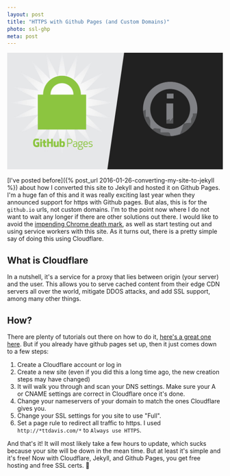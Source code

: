 ```yaml
---
layout: post
title: "HTTPS with Github Pages (and Custom Domains)"
photo: ssl-ghp
meta: post
---
```


![](/images/ssl-ghp.jpg)

[I've posted before]({% post_url 2016-01-26-converting-my-site-to-jekyll %}) about how I converted this site to Jekyll and hosted it on Github Pages. I'm a huge fan of this and it was really exciting last year when they announced support for https with Github pages. But alas, this is for the `github.io` urls, not custom domains.<!--more--> I'm to the point now where I do not want to wait any longer if there are other solutions out there. I would like to avoid the [impending Chrome death mark](https://motherboard.vice.com/en_us/article/google-will-soon-shame-all-websites-that-are-unencrypted-chrome-https), as well as start testing out and using service workers with this site. As it turns out, there is a pretty simple say of doing this using Cloudflare.

## What is Cloudflare

In a nutshell, it's a service for a proxy that lies between origin (your server) and the user. This allows you to serve cached content from their edge CDN servers all over the world, mitigate DDOS attacks, and add SSL support, among many other things.

## How?

There are plenty of tutorials out there on how to do it, [here's a great one here](https://blog.cloudflare.com/secure-and-fast-github-pages-with-cloudflare/). But if you already have github pages set up, then it just comes down to a few steps:

1. Create a Cloudflare account or log in
1. Create a new site (even if you did this a long time ago, the new creation steps may have changed)
1. It will walk you through and scan your DNS settings. Make sure your A or CNAME settings are correct in Cloudflare once it's done.
1. Change your nameservers of your domain to match the ones Cloudflare gives you.
1. Change your SSL settings for you site to use "Full".
1. Set a page rule to redirect all traffic to https. I used `http://*ttdavis.com/*` to `Always use HTTPS`.

And that's it! It will most likely take a few hours to update, which sucks because your site will be down in the mean time. But at least it's simple and it's free! Now with Cloudflare, Jekyll, and Github Pages, you get free hosting and free SSL certs. 🍻
